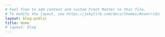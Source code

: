 ```yaml
---
# Feel free to add content and custom Front Matter to this file.
# To modify the layout, see https://jekyllrb.com/docs/themes/#overriding-theme-defaults
layout: blog-public
title: Home
# layout: blog
---
```


